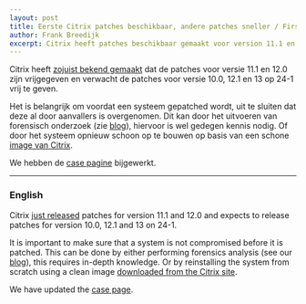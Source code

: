 ```yaml
---
layout: post
title: Eerste Citrix patches beschikbaar, andere patches sneller / First Citrix patches available, other patches available sooner
author: Frank Breedijk
excerpt: Citrix heeft patches beschikbaar gemaakt voor version 11.1 en 12.0 en verwacht de andere patches op 24-1 / Citrix has released patches for version 11.1 and 12.0 and expects to release the other patches on 24-1.
---
```


Citrix heeft [zojuist bekend gemaakt](https://www.citrix.com/blogs/2020/01/19/vulnerability-update-first-permanent-fixes-available-timeline-accelerated/) dat de patches voor versie 11.1 en 12.0 zijn vrijgegeven en verwacht de patches voor versie 10.0, 12.1 en 13 op 24-1 vrij te geven. 

Het is belangrijk om voordat een systeem gepatched wordt, uit te sluiten dat deze al door aanvallers is overgenomen. Dit kan door het uitvoeren van forensisch onderzoek (zie [blog](/2020/01/15/How-to-check-your-Citrix-gateway/)), hiervoor is wel gedegen kennis nodig. Of door het systeem opnieuw schoon op te bouwen op basis van een schone [image van Citrix](https://www.citrix.com/downloads/citrix-adc/).

We hebben de [case pagine](/cases/202001-Citrix-ADC/) bijgewerkt.

<hr>

### <a name="english"></a>English

Citrix [just released](https://www.citrix.com/blogs/2020/01/19/vulnerability-update-first-permanent-fixes-available-timeline-accelerated/) patches for version 11.1 and 12.0 and expects to release patches for version 10.0, 12.1 and 13 on 24-1.

It is important to make sure that a system is not compromised before it is patched. This can be done by either performing forensics analysis (see our [blog](/2020/01/15/How-to-check-your-Citrix-gateway/)), this requires in-depth knowledge. Or by reinstalling the system from scratch using a clean image [downloaded from the Citrix site](https://www.citrix.com/downloads/citrix-adc/).

We have updated the [case page](/cases/202001-Citrix-ADC/).
